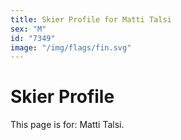 ```yaml
---
title: Skier Profile for Matti Talsi
sex: "M"
id: "7349"
image: "/img/flags/fin.svg" 
---
```


# Skier Profile

This page is for: Matti Talsi.
    